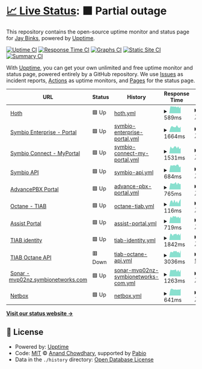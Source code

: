 # [📈 Live Status](https://demo.upptime.js.org): <!--live status--> **🟧 Partial outage**

This repository contains the open-source uptime monitor and status page for [Jay Binks](https://demo.upptime.js.org), powered by [Upptime](https://github.com/upptime/upptime).

[![Uptime CI](https://github.com/jaybinks/symbio_uptime/workflows/Uptime%20CI/badge.svg)](https://github.com/jaybinks/symbio_uptime/actions?query=workflow%3A%22Uptime+CI%22)
[![Response Time CI](https://github.com/jaybinks/symbio_uptime/workflows/Response%20Time%20CI/badge.svg)](https://github.com/jaybinks/symbio_uptime/actions?query=workflow%3A%22Response+Time+CI%22)
[![Graphs CI](https://github.com/jaybinks/symbio_uptime/workflows/Graphs%20CI/badge.svg)](https://github.com/jaybinks/symbio_uptime/actions?query=workflow%3A%22Graphs+CI%22)
[![Static Site CI](https://github.com/jaybinks/symbio_uptime/workflows/Static%20Site%20CI/badge.svg)](https://github.com/jaybinks/symbio_uptime/actions?query=workflow%3A%22Static+Site+CI%22)
[![Summary CI](https://github.com/jaybinks/symbio_uptime/workflows/Summary%20CI/badge.svg)](https://github.com/jaybinks/symbio_uptime/actions?query=workflow%3A%22Summary+CI%22)

With [Upptime](https://upptime.js.org), you can get your own unlimited and free uptime monitor and status page, powered entirely by a GitHub repository. We use [Issues](https://github.com/jaybinks/symbio_uptime/issues) as incident reports, [Actions](https://github.com/jaybinks/symbio_uptime/actions) as uptime monitors, and [Pages](https://demo.upptime.js.org) for the status page.

<!--start: status pages-->
<!-- This summary is generated by Upptime (https://github.com/upptime/upptime) -->
<!-- Do not edit this manually, your changes will be overwritten -->
<!-- prettier-ignore -->
| URL | Status | History | Response Time | Uptime |
| --- | ------ | ------- | ------------- | ------ |
| <img alt="" src="https://icons.duckduckgo.com/ip3/hoth.one.ico" height="13"> [Hoth](https://hoth.one/) | 🟩 Up | [hoth.yml](https://github.com/jaybinks/symbio_uptime/commits/HEAD/history/hoth.yml) | <details><summary><img alt="Response time graph" src="./graphs/hoth/response-time-week.png" height="20"> 589ms</summary><br><a href="https://jaybinks.github.io/symbio_uptime/history/hoth"><img alt="Response time 557" src="https://img.shields.io/endpoint?url=https%3A%2F%2Fraw.githubusercontent.com%2Fjaybinks%2Fsymbio_uptime%2FHEAD%2Fapi%2Fhoth%2Fresponse-time.json"></a><br><a href="https://jaybinks.github.io/symbio_uptime/history/hoth"><img alt="24-hour response time 565" src="https://img.shields.io/endpoint?url=https%3A%2F%2Fraw.githubusercontent.com%2Fjaybinks%2Fsymbio_uptime%2FHEAD%2Fapi%2Fhoth%2Fresponse-time-day.json"></a><br><a href="https://jaybinks.github.io/symbio_uptime/history/hoth"><img alt="7-day response time 589" src="https://img.shields.io/endpoint?url=https%3A%2F%2Fraw.githubusercontent.com%2Fjaybinks%2Fsymbio_uptime%2FHEAD%2Fapi%2Fhoth%2Fresponse-time-week.json"></a><br><a href="https://jaybinks.github.io/symbio_uptime/history/hoth"><img alt="30-day response time 573" src="https://img.shields.io/endpoint?url=https%3A%2F%2Fraw.githubusercontent.com%2Fjaybinks%2Fsymbio_uptime%2FHEAD%2Fapi%2Fhoth%2Fresponse-time-month.json"></a><br><a href="https://jaybinks.github.io/symbio_uptime/history/hoth"><img alt="1-year response time 557" src="https://img.shields.io/endpoint?url=https%3A%2F%2Fraw.githubusercontent.com%2Fjaybinks%2Fsymbio_uptime%2FHEAD%2Fapi%2Fhoth%2Fresponse-time-year.json"></a></details> | <details><summary><a href="https://jaybinks.github.io/symbio_uptime/history/hoth">100.00%</a></summary><a href="https://jaybinks.github.io/symbio_uptime/history/hoth"><img alt="All-time uptime 100.00%" src="https://img.shields.io/endpoint?url=https%3A%2F%2Fraw.githubusercontent.com%2Fjaybinks%2Fsymbio_uptime%2FHEAD%2Fapi%2Fhoth%2Fuptime.json"></a><br><a href="https://jaybinks.github.io/symbio_uptime/history/hoth"><img alt="24-hour uptime 100.00%" src="https://img.shields.io/endpoint?url=https%3A%2F%2Fraw.githubusercontent.com%2Fjaybinks%2Fsymbio_uptime%2FHEAD%2Fapi%2Fhoth%2Fuptime-day.json"></a><br><a href="https://jaybinks.github.io/symbio_uptime/history/hoth"><img alt="7-day uptime 100.00%" src="https://img.shields.io/endpoint?url=https%3A%2F%2Fraw.githubusercontent.com%2Fjaybinks%2Fsymbio_uptime%2FHEAD%2Fapi%2Fhoth%2Fuptime-week.json"></a><br><a href="https://jaybinks.github.io/symbio_uptime/history/hoth"><img alt="30-day uptime 100.00%" src="https://img.shields.io/endpoint?url=https%3A%2F%2Fraw.githubusercontent.com%2Fjaybinks%2Fsymbio_uptime%2FHEAD%2Fapi%2Fhoth%2Fuptime-month.json"></a><br><a href="https://jaybinks.github.io/symbio_uptime/history/hoth"><img alt="1-year uptime 100.00%" src="https://img.shields.io/endpoint?url=https%3A%2F%2Fraw.githubusercontent.com%2Fjaybinks%2Fsymbio_uptime%2FHEAD%2Fapi%2Fhoth%2Fuptime-year.json"></a></details>
| <img alt="" src="https://icons.duckduckgo.com/ip3/login.manage.symbioenterprise.global.ico" height="13"> [Symbio Enterprise - Portal](https://login.manage.symbioenterprise.global/) | 🟩 Up | [symbio-enterprise-portal.yml](https://github.com/jaybinks/symbio_uptime/commits/HEAD/history/symbio-enterprise-portal.yml) | <details><summary><img alt="Response time graph" src="./graphs/symbio-enterprise-portal/response-time-week.png" height="20"> 1664ms</summary><br><a href="https://jaybinks.github.io/symbio_uptime/history/symbio-enterprise-portal"><img alt="Response time 1656" src="https://img.shields.io/endpoint?url=https%3A%2F%2Fraw.githubusercontent.com%2Fjaybinks%2Fsymbio_uptime%2FHEAD%2Fapi%2Fsymbio-enterprise-portal%2Fresponse-time.json"></a><br><a href="https://jaybinks.github.io/symbio_uptime/history/symbio-enterprise-portal"><img alt="24-hour response time 1543" src="https://img.shields.io/endpoint?url=https%3A%2F%2Fraw.githubusercontent.com%2Fjaybinks%2Fsymbio_uptime%2FHEAD%2Fapi%2Fsymbio-enterprise-portal%2Fresponse-time-day.json"></a><br><a href="https://jaybinks.github.io/symbio_uptime/history/symbio-enterprise-portal"><img alt="7-day response time 1664" src="https://img.shields.io/endpoint?url=https%3A%2F%2Fraw.githubusercontent.com%2Fjaybinks%2Fsymbio_uptime%2FHEAD%2Fapi%2Fsymbio-enterprise-portal%2Fresponse-time-week.json"></a><br><a href="https://jaybinks.github.io/symbio_uptime/history/symbio-enterprise-portal"><img alt="30-day response time 1649" src="https://img.shields.io/endpoint?url=https%3A%2F%2Fraw.githubusercontent.com%2Fjaybinks%2Fsymbio_uptime%2FHEAD%2Fapi%2Fsymbio-enterprise-portal%2Fresponse-time-month.json"></a><br><a href="https://jaybinks.github.io/symbio_uptime/history/symbio-enterprise-portal"><img alt="1-year response time 1656" src="https://img.shields.io/endpoint?url=https%3A%2F%2Fraw.githubusercontent.com%2Fjaybinks%2Fsymbio_uptime%2FHEAD%2Fapi%2Fsymbio-enterprise-portal%2Fresponse-time-year.json"></a></details> | <details><summary><a href="https://jaybinks.github.io/symbio_uptime/history/symbio-enterprise-portal">100.00%</a></summary><a href="https://jaybinks.github.io/symbio_uptime/history/symbio-enterprise-portal"><img alt="All-time uptime 100.00%" src="https://img.shields.io/endpoint?url=https%3A%2F%2Fraw.githubusercontent.com%2Fjaybinks%2Fsymbio_uptime%2FHEAD%2Fapi%2Fsymbio-enterprise-portal%2Fuptime.json"></a><br><a href="https://jaybinks.github.io/symbio_uptime/history/symbio-enterprise-portal"><img alt="24-hour uptime 100.00%" src="https://img.shields.io/endpoint?url=https%3A%2F%2Fraw.githubusercontent.com%2Fjaybinks%2Fsymbio_uptime%2FHEAD%2Fapi%2Fsymbio-enterprise-portal%2Fuptime-day.json"></a><br><a href="https://jaybinks.github.io/symbio_uptime/history/symbio-enterprise-portal"><img alt="7-day uptime 100.00%" src="https://img.shields.io/endpoint?url=https%3A%2F%2Fraw.githubusercontent.com%2Fjaybinks%2Fsymbio_uptime%2FHEAD%2Fapi%2Fsymbio-enterprise-portal%2Fuptime-week.json"></a><br><a href="https://jaybinks.github.io/symbio_uptime/history/symbio-enterprise-portal"><img alt="30-day uptime 100.00%" src="https://img.shields.io/endpoint?url=https%3A%2F%2Fraw.githubusercontent.com%2Fjaybinks%2Fsymbio_uptime%2FHEAD%2Fapi%2Fsymbio-enterprise-portal%2Fuptime-month.json"></a><br><a href="https://jaybinks.github.io/symbio_uptime/history/symbio-enterprise-portal"><img alt="1-year uptime 100.00%" src="https://img.shields.io/endpoint?url=https%3A%2F%2Fraw.githubusercontent.com%2Fjaybinks%2Fsymbio_uptime%2FHEAD%2Fapi%2Fsymbio-enterprise-portal%2Fuptime-year.json"></a></details>
| <img alt="" src="https://icons.duckduckgo.com/ip3/myportal.symbionetworks.com.ico" height="13"> [Symbio Connect - MyPortal](https://myportal.symbionetworks.com) | 🟩 Up | [symbio-connect-my-portal.yml](https://github.com/jaybinks/symbio_uptime/commits/HEAD/history/symbio-connect-my-portal.yml) | <details><summary><img alt="Response time graph" src="./graphs/symbio-connect-my-portal/response-time-week.png" height="20"> 1531ms</summary><br><a href="https://jaybinks.github.io/symbio_uptime/history/symbio-connect-my-portal"><img alt="Response time 1547" src="https://img.shields.io/endpoint?url=https%3A%2F%2Fraw.githubusercontent.com%2Fjaybinks%2Fsymbio_uptime%2FHEAD%2Fapi%2Fsymbio-connect-my-portal%2Fresponse-time.json"></a><br><a href="https://jaybinks.github.io/symbio_uptime/history/symbio-connect-my-portal"><img alt="24-hour response time 1446" src="https://img.shields.io/endpoint?url=https%3A%2F%2Fraw.githubusercontent.com%2Fjaybinks%2Fsymbio_uptime%2FHEAD%2Fapi%2Fsymbio-connect-my-portal%2Fresponse-time-day.json"></a><br><a href="https://jaybinks.github.io/symbio_uptime/history/symbio-connect-my-portal"><img alt="7-day response time 1531" src="https://img.shields.io/endpoint?url=https%3A%2F%2Fraw.githubusercontent.com%2Fjaybinks%2Fsymbio_uptime%2FHEAD%2Fapi%2Fsymbio-connect-my-portal%2Fresponse-time-week.json"></a><br><a href="https://jaybinks.github.io/symbio_uptime/history/symbio-connect-my-portal"><img alt="30-day response time 1575" src="https://img.shields.io/endpoint?url=https%3A%2F%2Fraw.githubusercontent.com%2Fjaybinks%2Fsymbio_uptime%2FHEAD%2Fapi%2Fsymbio-connect-my-portal%2Fresponse-time-month.json"></a><br><a href="https://jaybinks.github.io/symbio_uptime/history/symbio-connect-my-portal"><img alt="1-year response time 1547" src="https://img.shields.io/endpoint?url=https%3A%2F%2Fraw.githubusercontent.com%2Fjaybinks%2Fsymbio_uptime%2FHEAD%2Fapi%2Fsymbio-connect-my-portal%2Fresponse-time-year.json"></a></details> | <details><summary><a href="https://jaybinks.github.io/symbio_uptime/history/symbio-connect-my-portal">100.00%</a></summary><a href="https://jaybinks.github.io/symbio_uptime/history/symbio-connect-my-portal"><img alt="All-time uptime 100.00%" src="https://img.shields.io/endpoint?url=https%3A%2F%2Fraw.githubusercontent.com%2Fjaybinks%2Fsymbio_uptime%2FHEAD%2Fapi%2Fsymbio-connect-my-portal%2Fuptime.json"></a><br><a href="https://jaybinks.github.io/symbio_uptime/history/symbio-connect-my-portal"><img alt="24-hour uptime 100.00%" src="https://img.shields.io/endpoint?url=https%3A%2F%2Fraw.githubusercontent.com%2Fjaybinks%2Fsymbio_uptime%2FHEAD%2Fapi%2Fsymbio-connect-my-portal%2Fuptime-day.json"></a><br><a href="https://jaybinks.github.io/symbio_uptime/history/symbio-connect-my-portal"><img alt="7-day uptime 100.00%" src="https://img.shields.io/endpoint?url=https%3A%2F%2Fraw.githubusercontent.com%2Fjaybinks%2Fsymbio_uptime%2FHEAD%2Fapi%2Fsymbio-connect-my-portal%2Fuptime-week.json"></a><br><a href="https://jaybinks.github.io/symbio_uptime/history/symbio-connect-my-portal"><img alt="30-day uptime 100.00%" src="https://img.shields.io/endpoint?url=https%3A%2F%2Fraw.githubusercontent.com%2Fjaybinks%2Fsymbio_uptime%2FHEAD%2Fapi%2Fsymbio-connect-my-portal%2Fuptime-month.json"></a><br><a href="https://jaybinks.github.io/symbio_uptime/history/symbio-connect-my-portal"><img alt="1-year uptime 100.00%" src="https://img.shields.io/endpoint?url=https%3A%2F%2Fraw.githubusercontent.com%2Fjaybinks%2Fsymbio_uptime%2FHEAD%2Fapi%2Fsymbio-connect-my-portal%2Fuptime-year.json"></a></details>
| <img alt="" src="https://icons.duckduckgo.com/ip3/api.symbionetworks.com.ico" height="13"> [Symbio API](https://api.symbionetworks.com/v3/common/titles) | 🟩 Up | [symbio-api.yml](https://github.com/jaybinks/symbio_uptime/commits/HEAD/history/symbio-api.yml) | <details><summary><img alt="Response time graph" src="./graphs/symbio-api/response-time-week.png" height="20"> 684ms</summary><br><a href="https://jaybinks.github.io/symbio_uptime/history/symbio-api"><img alt="Response time 649" src="https://img.shields.io/endpoint?url=https%3A%2F%2Fraw.githubusercontent.com%2Fjaybinks%2Fsymbio_uptime%2FHEAD%2Fapi%2Fsymbio-api%2Fresponse-time.json"></a><br><a href="https://jaybinks.github.io/symbio_uptime/history/symbio-api"><img alt="24-hour response time 622" src="https://img.shields.io/endpoint?url=https%3A%2F%2Fraw.githubusercontent.com%2Fjaybinks%2Fsymbio_uptime%2FHEAD%2Fapi%2Fsymbio-api%2Fresponse-time-day.json"></a><br><a href="https://jaybinks.github.io/symbio_uptime/history/symbio-api"><img alt="7-day response time 684" src="https://img.shields.io/endpoint?url=https%3A%2F%2Fraw.githubusercontent.com%2Fjaybinks%2Fsymbio_uptime%2FHEAD%2Fapi%2Fsymbio-api%2Fresponse-time-week.json"></a><br><a href="https://jaybinks.github.io/symbio_uptime/history/symbio-api"><img alt="30-day response time 664" src="https://img.shields.io/endpoint?url=https%3A%2F%2Fraw.githubusercontent.com%2Fjaybinks%2Fsymbio_uptime%2FHEAD%2Fapi%2Fsymbio-api%2Fresponse-time-month.json"></a><br><a href="https://jaybinks.github.io/symbio_uptime/history/symbio-api"><img alt="1-year response time 649" src="https://img.shields.io/endpoint?url=https%3A%2F%2Fraw.githubusercontent.com%2Fjaybinks%2Fsymbio_uptime%2FHEAD%2Fapi%2Fsymbio-api%2Fresponse-time-year.json"></a></details> | <details><summary><a href="https://jaybinks.github.io/symbio_uptime/history/symbio-api">100.00%</a></summary><a href="https://jaybinks.github.io/symbio_uptime/history/symbio-api"><img alt="All-time uptime 100.00%" src="https://img.shields.io/endpoint?url=https%3A%2F%2Fraw.githubusercontent.com%2Fjaybinks%2Fsymbio_uptime%2FHEAD%2Fapi%2Fsymbio-api%2Fuptime.json"></a><br><a href="https://jaybinks.github.io/symbio_uptime/history/symbio-api"><img alt="24-hour uptime 100.00%" src="https://img.shields.io/endpoint?url=https%3A%2F%2Fraw.githubusercontent.com%2Fjaybinks%2Fsymbio_uptime%2FHEAD%2Fapi%2Fsymbio-api%2Fuptime-day.json"></a><br><a href="https://jaybinks.github.io/symbio_uptime/history/symbio-api"><img alt="7-day uptime 100.00%" src="https://img.shields.io/endpoint?url=https%3A%2F%2Fraw.githubusercontent.com%2Fjaybinks%2Fsymbio_uptime%2FHEAD%2Fapi%2Fsymbio-api%2Fuptime-week.json"></a><br><a href="https://jaybinks.github.io/symbio_uptime/history/symbio-api"><img alt="30-day uptime 100.00%" src="https://img.shields.io/endpoint?url=https%3A%2F%2Fraw.githubusercontent.com%2Fjaybinks%2Fsymbio_uptime%2FHEAD%2Fapi%2Fsymbio-api%2Fuptime-month.json"></a><br><a href="https://jaybinks.github.io/symbio_uptime/history/symbio-api"><img alt="1-year uptime 100.00%" src="https://img.shields.io/endpoint?url=https%3A%2F%2Fraw.githubusercontent.com%2Fjaybinks%2Fsymbio_uptime%2FHEAD%2Fapi%2Fsymbio-api%2Fuptime-year.json"></a></details>
| <img alt="" src="https://icons.duckduckgo.com/ip3/portal.advancedpbx.com.au.ico" height="13"> [AdvancePBX Portal](https://portal.advancedpbx.com.au/portal/) | 🟩 Up | [advance-pbx-portal.yml](https://github.com/jaybinks/symbio_uptime/commits/HEAD/history/advance-pbx-portal.yml) | <details><summary><img alt="Response time graph" src="./graphs/advance-pbx-portal/response-time-week.png" height="20"> 765ms</summary><br><a href="https://jaybinks.github.io/symbio_uptime/history/advance-pbx-portal"><img alt="Response time 793" src="https://img.shields.io/endpoint?url=https%3A%2F%2Fraw.githubusercontent.com%2Fjaybinks%2Fsymbio_uptime%2FHEAD%2Fapi%2Fadvance-pbx-portal%2Fresponse-time.json"></a><br><a href="https://jaybinks.github.io/symbio_uptime/history/advance-pbx-portal"><img alt="24-hour response time 750" src="https://img.shields.io/endpoint?url=https%3A%2F%2Fraw.githubusercontent.com%2Fjaybinks%2Fsymbio_uptime%2FHEAD%2Fapi%2Fadvance-pbx-portal%2Fresponse-time-day.json"></a><br><a href="https://jaybinks.github.io/symbio_uptime/history/advance-pbx-portal"><img alt="7-day response time 765" src="https://img.shields.io/endpoint?url=https%3A%2F%2Fraw.githubusercontent.com%2Fjaybinks%2Fsymbio_uptime%2FHEAD%2Fapi%2Fadvance-pbx-portal%2Fresponse-time-week.json"></a><br><a href="https://jaybinks.github.io/symbio_uptime/history/advance-pbx-portal"><img alt="30-day response time 797" src="https://img.shields.io/endpoint?url=https%3A%2F%2Fraw.githubusercontent.com%2Fjaybinks%2Fsymbio_uptime%2FHEAD%2Fapi%2Fadvance-pbx-portal%2Fresponse-time-month.json"></a><br><a href="https://jaybinks.github.io/symbio_uptime/history/advance-pbx-portal"><img alt="1-year response time 793" src="https://img.shields.io/endpoint?url=https%3A%2F%2Fraw.githubusercontent.com%2Fjaybinks%2Fsymbio_uptime%2FHEAD%2Fapi%2Fadvance-pbx-portal%2Fresponse-time-year.json"></a></details> | <details><summary><a href="https://jaybinks.github.io/symbio_uptime/history/advance-pbx-portal">100.00%</a></summary><a href="https://jaybinks.github.io/symbio_uptime/history/advance-pbx-portal"><img alt="All-time uptime 100.00%" src="https://img.shields.io/endpoint?url=https%3A%2F%2Fraw.githubusercontent.com%2Fjaybinks%2Fsymbio_uptime%2FHEAD%2Fapi%2Fadvance-pbx-portal%2Fuptime.json"></a><br><a href="https://jaybinks.github.io/symbio_uptime/history/advance-pbx-portal"><img alt="24-hour uptime 100.00%" src="https://img.shields.io/endpoint?url=https%3A%2F%2Fraw.githubusercontent.com%2Fjaybinks%2Fsymbio_uptime%2FHEAD%2Fapi%2Fadvance-pbx-portal%2Fuptime-day.json"></a><br><a href="https://jaybinks.github.io/symbio_uptime/history/advance-pbx-portal"><img alt="7-day uptime 100.00%" src="https://img.shields.io/endpoint?url=https%3A%2F%2Fraw.githubusercontent.com%2Fjaybinks%2Fsymbio_uptime%2FHEAD%2Fapi%2Fadvance-pbx-portal%2Fuptime-week.json"></a><br><a href="https://jaybinks.github.io/symbio_uptime/history/advance-pbx-portal"><img alt="30-day uptime 100.00%" src="https://img.shields.io/endpoint?url=https%3A%2F%2Fraw.githubusercontent.com%2Fjaybinks%2Fsymbio_uptime%2FHEAD%2Fapi%2Fadvance-pbx-portal%2Fuptime-month.json"></a><br><a href="https://jaybinks.github.io/symbio_uptime/history/advance-pbx-portal"><img alt="1-year uptime 100.00%" src="https://img.shields.io/endpoint?url=https%3A%2F%2Fraw.githubusercontent.com%2Fjaybinks%2Fsymbio_uptime%2FHEAD%2Fapi%2Fadvance-pbx-portal%2Fuptime-year.json"></a></details>
| <img alt="" src="https://icons.duckduckgo.com/ip3/octane.telcoinabox.com.ico" height="13"> [Octane - TIAB](https://octane.telcoinabox.com/tiab/Login) | 🟩 Up | [octane-tiab.yml](https://github.com/jaybinks/symbio_uptime/commits/HEAD/history/octane-tiab.yml) | <details><summary><img alt="Response time graph" src="./graphs/octane-tiab/response-time-week.png" height="20"> 116ms</summary><br><a href="https://jaybinks.github.io/symbio_uptime/history/octane-tiab"><img alt="Response time 97" src="https://img.shields.io/endpoint?url=https%3A%2F%2Fraw.githubusercontent.com%2Fjaybinks%2Fsymbio_uptime%2FHEAD%2Fapi%2Foctane-tiab%2Fresponse-time.json"></a><br><a href="https://jaybinks.github.io/symbio_uptime/history/octane-tiab"><img alt="24-hour response time 121" src="https://img.shields.io/endpoint?url=https%3A%2F%2Fraw.githubusercontent.com%2Fjaybinks%2Fsymbio_uptime%2FHEAD%2Fapi%2Foctane-tiab%2Fresponse-time-day.json"></a><br><a href="https://jaybinks.github.io/symbio_uptime/history/octane-tiab"><img alt="7-day response time 116" src="https://img.shields.io/endpoint?url=https%3A%2F%2Fraw.githubusercontent.com%2Fjaybinks%2Fsymbio_uptime%2FHEAD%2Fapi%2Foctane-tiab%2Fresponse-time-week.json"></a><br><a href="https://jaybinks.github.io/symbio_uptime/history/octane-tiab"><img alt="30-day response time 99" src="https://img.shields.io/endpoint?url=https%3A%2F%2Fraw.githubusercontent.com%2Fjaybinks%2Fsymbio_uptime%2FHEAD%2Fapi%2Foctane-tiab%2Fresponse-time-month.json"></a><br><a href="https://jaybinks.github.io/symbio_uptime/history/octane-tiab"><img alt="1-year response time 97" src="https://img.shields.io/endpoint?url=https%3A%2F%2Fraw.githubusercontent.com%2Fjaybinks%2Fsymbio_uptime%2FHEAD%2Fapi%2Foctane-tiab%2Fresponse-time-year.json"></a></details> | <details><summary><a href="https://jaybinks.github.io/symbio_uptime/history/octane-tiab">100.00%</a></summary><a href="https://jaybinks.github.io/symbio_uptime/history/octane-tiab"><img alt="All-time uptime 100.00%" src="https://img.shields.io/endpoint?url=https%3A%2F%2Fraw.githubusercontent.com%2Fjaybinks%2Fsymbio_uptime%2FHEAD%2Fapi%2Foctane-tiab%2Fuptime.json"></a><br><a href="https://jaybinks.github.io/symbio_uptime/history/octane-tiab"><img alt="24-hour uptime 100.00%" src="https://img.shields.io/endpoint?url=https%3A%2F%2Fraw.githubusercontent.com%2Fjaybinks%2Fsymbio_uptime%2FHEAD%2Fapi%2Foctane-tiab%2Fuptime-day.json"></a><br><a href="https://jaybinks.github.io/symbio_uptime/history/octane-tiab"><img alt="7-day uptime 100.00%" src="https://img.shields.io/endpoint?url=https%3A%2F%2Fraw.githubusercontent.com%2Fjaybinks%2Fsymbio_uptime%2FHEAD%2Fapi%2Foctane-tiab%2Fuptime-week.json"></a><br><a href="https://jaybinks.github.io/symbio_uptime/history/octane-tiab"><img alt="30-day uptime 100.00%" src="https://img.shields.io/endpoint?url=https%3A%2F%2Fraw.githubusercontent.com%2Fjaybinks%2Fsymbio_uptime%2FHEAD%2Fapi%2Foctane-tiab%2Fuptime-month.json"></a><br><a href="https://jaybinks.github.io/symbio_uptime/history/octane-tiab"><img alt="1-year uptime 100.00%" src="https://img.shields.io/endpoint?url=https%3A%2F%2Fraw.githubusercontent.com%2Fjaybinks%2Fsymbio_uptime%2FHEAD%2Fapi%2Foctane-tiab%2Fuptime-year.json"></a></details>
| <img alt="" src="https://icons.duckduckgo.com/ip3/assistportal.io.ico" height="13"> [Assist Portal](https://assistportal.io) | 🟩 Up | [assist-portal.yml](https://github.com/jaybinks/symbio_uptime/commits/HEAD/history/assist-portal.yml) | <details><summary><img alt="Response time graph" src="./graphs/assist-portal/response-time-week.png" height="20"> 719ms</summary><br><a href="https://jaybinks.github.io/symbio_uptime/history/assist-portal"><img alt="Response time 726" src="https://img.shields.io/endpoint?url=https%3A%2F%2Fraw.githubusercontent.com%2Fjaybinks%2Fsymbio_uptime%2FHEAD%2Fapi%2Fassist-portal%2Fresponse-time.json"></a><br><a href="https://jaybinks.github.io/symbio_uptime/history/assist-portal"><img alt="24-hour response time 687" src="https://img.shields.io/endpoint?url=https%3A%2F%2Fraw.githubusercontent.com%2Fjaybinks%2Fsymbio_uptime%2FHEAD%2Fapi%2Fassist-portal%2Fresponse-time-day.json"></a><br><a href="https://jaybinks.github.io/symbio_uptime/history/assist-portal"><img alt="7-day response time 719" src="https://img.shields.io/endpoint?url=https%3A%2F%2Fraw.githubusercontent.com%2Fjaybinks%2Fsymbio_uptime%2FHEAD%2Fapi%2Fassist-portal%2Fresponse-time-week.json"></a><br><a href="https://jaybinks.github.io/symbio_uptime/history/assist-portal"><img alt="30-day response time 710" src="https://img.shields.io/endpoint?url=https%3A%2F%2Fraw.githubusercontent.com%2Fjaybinks%2Fsymbio_uptime%2FHEAD%2Fapi%2Fassist-portal%2Fresponse-time-month.json"></a><br><a href="https://jaybinks.github.io/symbio_uptime/history/assist-portal"><img alt="1-year response time 726" src="https://img.shields.io/endpoint?url=https%3A%2F%2Fraw.githubusercontent.com%2Fjaybinks%2Fsymbio_uptime%2FHEAD%2Fapi%2Fassist-portal%2Fresponse-time-year.json"></a></details> | <details><summary><a href="https://jaybinks.github.io/symbio_uptime/history/assist-portal">100.00%</a></summary><a href="https://jaybinks.github.io/symbio_uptime/history/assist-portal"><img alt="All-time uptime 100.00%" src="https://img.shields.io/endpoint?url=https%3A%2F%2Fraw.githubusercontent.com%2Fjaybinks%2Fsymbio_uptime%2FHEAD%2Fapi%2Fassist-portal%2Fuptime.json"></a><br><a href="https://jaybinks.github.io/symbio_uptime/history/assist-portal"><img alt="24-hour uptime 100.00%" src="https://img.shields.io/endpoint?url=https%3A%2F%2Fraw.githubusercontent.com%2Fjaybinks%2Fsymbio_uptime%2FHEAD%2Fapi%2Fassist-portal%2Fuptime-day.json"></a><br><a href="https://jaybinks.github.io/symbio_uptime/history/assist-portal"><img alt="7-day uptime 100.00%" src="https://img.shields.io/endpoint?url=https%3A%2F%2Fraw.githubusercontent.com%2Fjaybinks%2Fsymbio_uptime%2FHEAD%2Fapi%2Fassist-portal%2Fuptime-week.json"></a><br><a href="https://jaybinks.github.io/symbio_uptime/history/assist-portal"><img alt="30-day uptime 100.00%" src="https://img.shields.io/endpoint?url=https%3A%2F%2Fraw.githubusercontent.com%2Fjaybinks%2Fsymbio_uptime%2FHEAD%2Fapi%2Fassist-portal%2Fuptime-month.json"></a><br><a href="https://jaybinks.github.io/symbio_uptime/history/assist-portal"><img alt="1-year uptime 100.00%" src="https://img.shields.io/endpoint?url=https%3A%2F%2Fraw.githubusercontent.com%2Fjaybinks%2Fsymbio_uptime%2FHEAD%2Fapi%2Fassist-portal%2Fuptime-year.json"></a></details>
| <img alt="" src="https://icons.duckduckgo.com/ip3/tiab-identity.telcoinabox.com.au.ico" height="13"> [TIAB identity](https://tiab-identity.telcoinabox.com.au) | 🟩 Up | [tiab-identity.yml](https://github.com/jaybinks/symbio_uptime/commits/HEAD/history/tiab-identity.yml) | <details><summary><img alt="Response time graph" src="./graphs/tiab-identity/response-time-week.png" height="20"> 1842ms</summary><br><a href="https://jaybinks.github.io/symbio_uptime/history/tiab-identity"><img alt="Response time 1737" src="https://img.shields.io/endpoint?url=https%3A%2F%2Fraw.githubusercontent.com%2Fjaybinks%2Fsymbio_uptime%2FHEAD%2Fapi%2Ftiab-identity%2Fresponse-time.json"></a><br><a href="https://jaybinks.github.io/symbio_uptime/history/tiab-identity"><img alt="24-hour response time 1890" src="https://img.shields.io/endpoint?url=https%3A%2F%2Fraw.githubusercontent.com%2Fjaybinks%2Fsymbio_uptime%2FHEAD%2Fapi%2Ftiab-identity%2Fresponse-time-day.json"></a><br><a href="https://jaybinks.github.io/symbio_uptime/history/tiab-identity"><img alt="7-day response time 1842" src="https://img.shields.io/endpoint?url=https%3A%2F%2Fraw.githubusercontent.com%2Fjaybinks%2Fsymbio_uptime%2FHEAD%2Fapi%2Ftiab-identity%2Fresponse-time-week.json"></a><br><a href="https://jaybinks.github.io/symbio_uptime/history/tiab-identity"><img alt="30-day response time 1743" src="https://img.shields.io/endpoint?url=https%3A%2F%2Fraw.githubusercontent.com%2Fjaybinks%2Fsymbio_uptime%2FHEAD%2Fapi%2Ftiab-identity%2Fresponse-time-month.json"></a><br><a href="https://jaybinks.github.io/symbio_uptime/history/tiab-identity"><img alt="1-year response time 1737" src="https://img.shields.io/endpoint?url=https%3A%2F%2Fraw.githubusercontent.com%2Fjaybinks%2Fsymbio_uptime%2FHEAD%2Fapi%2Ftiab-identity%2Fresponse-time-year.json"></a></details> | <details><summary><a href="https://jaybinks.github.io/symbio_uptime/history/tiab-identity">100.00%</a></summary><a href="https://jaybinks.github.io/symbio_uptime/history/tiab-identity"><img alt="All-time uptime 99.94%" src="https://img.shields.io/endpoint?url=https%3A%2F%2Fraw.githubusercontent.com%2Fjaybinks%2Fsymbio_uptime%2FHEAD%2Fapi%2Ftiab-identity%2Fuptime.json"></a><br><a href="https://jaybinks.github.io/symbio_uptime/history/tiab-identity"><img alt="24-hour uptime 100.00%" src="https://img.shields.io/endpoint?url=https%3A%2F%2Fraw.githubusercontent.com%2Fjaybinks%2Fsymbio_uptime%2FHEAD%2Fapi%2Ftiab-identity%2Fuptime-day.json"></a><br><a href="https://jaybinks.github.io/symbio_uptime/history/tiab-identity"><img alt="7-day uptime 100.00%" src="https://img.shields.io/endpoint?url=https%3A%2F%2Fraw.githubusercontent.com%2Fjaybinks%2Fsymbio_uptime%2FHEAD%2Fapi%2Ftiab-identity%2Fuptime-week.json"></a><br><a href="https://jaybinks.github.io/symbio_uptime/history/tiab-identity"><img alt="30-day uptime 99.94%" src="https://img.shields.io/endpoint?url=https%3A%2F%2Fraw.githubusercontent.com%2Fjaybinks%2Fsymbio_uptime%2FHEAD%2Fapi%2Ftiab-identity%2Fuptime-month.json"></a><br><a href="https://jaybinks.github.io/symbio_uptime/history/tiab-identity"><img alt="1-year uptime 99.94%" src="https://img.shields.io/endpoint?url=https%3A%2F%2Fraw.githubusercontent.com%2Fjaybinks%2Fsymbio_uptime%2FHEAD%2Fapi%2Ftiab-identity%2Fuptime-year.json"></a></details>
| <img alt="" src="https://icons.duckduckgo.com/ip3/api-octane.telcoinabox.com.au.ico" height="13"> [TIAB Octane API](https://api-octane.telcoinabox.com.au) | 🟥 Down | [tiab-octane-api.yml](https://github.com/jaybinks/symbio_uptime/commits/HEAD/history/tiab-octane-api.yml) | <details><summary><img alt="Response time graph" src="./graphs/tiab-octane-api/response-time-week.png" height="20"> 3036ms</summary><br><a href="https://jaybinks.github.io/symbio_uptime/history/tiab-octane-api"><img alt="Response time 1979" src="https://img.shields.io/endpoint?url=https%3A%2F%2Fraw.githubusercontent.com%2Fjaybinks%2Fsymbio_uptime%2FHEAD%2Fapi%2Ftiab-octane-api%2Fresponse-time.json"></a><br><a href="https://jaybinks.github.io/symbio_uptime/history/tiab-octane-api"><img alt="24-hour response time 5393" src="https://img.shields.io/endpoint?url=https%3A%2F%2Fraw.githubusercontent.com%2Fjaybinks%2Fsymbio_uptime%2FHEAD%2Fapi%2Ftiab-octane-api%2Fresponse-time-day.json"></a><br><a href="https://jaybinks.github.io/symbio_uptime/history/tiab-octane-api"><img alt="7-day response time 3036" src="https://img.shields.io/endpoint?url=https%3A%2F%2Fraw.githubusercontent.com%2Fjaybinks%2Fsymbio_uptime%2FHEAD%2Fapi%2Ftiab-octane-api%2Fresponse-time-week.json"></a><br><a href="https://jaybinks.github.io/symbio_uptime/history/tiab-octane-api"><img alt="30-day response time 2012" src="https://img.shields.io/endpoint?url=https%3A%2F%2Fraw.githubusercontent.com%2Fjaybinks%2Fsymbio_uptime%2FHEAD%2Fapi%2Ftiab-octane-api%2Fresponse-time-month.json"></a><br><a href="https://jaybinks.github.io/symbio_uptime/history/tiab-octane-api"><img alt="1-year response time 1979" src="https://img.shields.io/endpoint?url=https%3A%2F%2Fraw.githubusercontent.com%2Fjaybinks%2Fsymbio_uptime%2FHEAD%2Fapi%2Ftiab-octane-api%2Fresponse-time-year.json"></a></details> | <details><summary><a href="https://jaybinks.github.io/symbio_uptime/history/tiab-octane-api">99.07%</a></summary><a href="https://jaybinks.github.io/symbio_uptime/history/tiab-octane-api"><img alt="All-time uptime 99.69%" src="https://img.shields.io/endpoint?url=https%3A%2F%2Fraw.githubusercontent.com%2Fjaybinks%2Fsymbio_uptime%2FHEAD%2Fapi%2Ftiab-octane-api%2Fuptime.json"></a><br><a href="https://jaybinks.github.io/symbio_uptime/history/tiab-octane-api"><img alt="24-hour uptime 93.52%" src="https://img.shields.io/endpoint?url=https%3A%2F%2Fraw.githubusercontent.com%2Fjaybinks%2Fsymbio_uptime%2FHEAD%2Fapi%2Ftiab-octane-api%2Fuptime-day.json"></a><br><a href="https://jaybinks.github.io/symbio_uptime/history/tiab-octane-api"><img alt="7-day uptime 99.07%" src="https://img.shields.io/endpoint?url=https%3A%2F%2Fraw.githubusercontent.com%2Fjaybinks%2Fsymbio_uptime%2FHEAD%2Fapi%2Ftiab-octane-api%2Fuptime-week.json"></a><br><a href="https://jaybinks.github.io/symbio_uptime/history/tiab-octane-api"><img alt="30-day uptime 99.68%" src="https://img.shields.io/endpoint?url=https%3A%2F%2Fraw.githubusercontent.com%2Fjaybinks%2Fsymbio_uptime%2FHEAD%2Fapi%2Ftiab-octane-api%2Fuptime-month.json"></a><br><a href="https://jaybinks.github.io/symbio_uptime/history/tiab-octane-api"><img alt="1-year uptime 99.69%" src="https://img.shields.io/endpoint?url=https%3A%2F%2Fraw.githubusercontent.com%2Fjaybinks%2Fsymbio_uptime%2FHEAD%2Fapi%2Ftiab-octane-api%2Fuptime-year.json"></a></details>
| <img alt="" src="https://icons.duckduckgo.com/ip3/null.ico" height="13"> [Sonar - mvp02nz.symbionetworks.com](mvp02nz.symbionetworks.com) | 🟩 Up | [sonar-mvp02nz-symbionetworks-com.yml](https://github.com/jaybinks/symbio_uptime/commits/HEAD/history/sonar-mvp02nz-symbionetworks-com.yml) | <details><summary><img alt="Response time graph" src="./graphs/sonar-mvp02nz-symbionetworks-com/response-time-week.png" height="20"> 1263ms</summary><br><a href="https://jaybinks.github.io/symbio_uptime/history/sonar-mvp02nz-symbionetworks-com"><img alt="Response time 1245" src="https://img.shields.io/endpoint?url=https%3A%2F%2Fraw.githubusercontent.com%2Fjaybinks%2Fsymbio_uptime%2FHEAD%2Fapi%2Fsonar-mvp02nz-symbionetworks-com%2Fresponse-time.json"></a><br><a href="https://jaybinks.github.io/symbio_uptime/history/sonar-mvp02nz-symbionetworks-com"><img alt="24-hour response time 1206" src="https://img.shields.io/endpoint?url=https%3A%2F%2Fraw.githubusercontent.com%2Fjaybinks%2Fsymbio_uptime%2FHEAD%2Fapi%2Fsonar-mvp02nz-symbionetworks-com%2Fresponse-time-day.json"></a><br><a href="https://jaybinks.github.io/symbio_uptime/history/sonar-mvp02nz-symbionetworks-com"><img alt="7-day response time 1263" src="https://img.shields.io/endpoint?url=https%3A%2F%2Fraw.githubusercontent.com%2Fjaybinks%2Fsymbio_uptime%2FHEAD%2Fapi%2Fsonar-mvp02nz-symbionetworks-com%2Fresponse-time-week.json"></a><br><a href="https://jaybinks.github.io/symbio_uptime/history/sonar-mvp02nz-symbionetworks-com"><img alt="30-day response time 1252" src="https://img.shields.io/endpoint?url=https%3A%2F%2Fraw.githubusercontent.com%2Fjaybinks%2Fsymbio_uptime%2FHEAD%2Fapi%2Fsonar-mvp02nz-symbionetworks-com%2Fresponse-time-month.json"></a><br><a href="https://jaybinks.github.io/symbio_uptime/history/sonar-mvp02nz-symbionetworks-com"><img alt="1-year response time 1245" src="https://img.shields.io/endpoint?url=https%3A%2F%2Fraw.githubusercontent.com%2Fjaybinks%2Fsymbio_uptime%2FHEAD%2Fapi%2Fsonar-mvp02nz-symbionetworks-com%2Fresponse-time-year.json"></a></details> | <details><summary><a href="https://jaybinks.github.io/symbio_uptime/history/sonar-mvp02nz-symbionetworks-com">100.00%</a></summary><a href="https://jaybinks.github.io/symbio_uptime/history/sonar-mvp02nz-symbionetworks-com"><img alt="All-time uptime 100.00%" src="https://img.shields.io/endpoint?url=https%3A%2F%2Fraw.githubusercontent.com%2Fjaybinks%2Fsymbio_uptime%2FHEAD%2Fapi%2Fsonar-mvp02nz-symbionetworks-com%2Fuptime.json"></a><br><a href="https://jaybinks.github.io/symbio_uptime/history/sonar-mvp02nz-symbionetworks-com"><img alt="24-hour uptime 100.00%" src="https://img.shields.io/endpoint?url=https%3A%2F%2Fraw.githubusercontent.com%2Fjaybinks%2Fsymbio_uptime%2FHEAD%2Fapi%2Fsonar-mvp02nz-symbionetworks-com%2Fuptime-day.json"></a><br><a href="https://jaybinks.github.io/symbio_uptime/history/sonar-mvp02nz-symbionetworks-com"><img alt="7-day uptime 100.00%" src="https://img.shields.io/endpoint?url=https%3A%2F%2Fraw.githubusercontent.com%2Fjaybinks%2Fsymbio_uptime%2FHEAD%2Fapi%2Fsonar-mvp02nz-symbionetworks-com%2Fuptime-week.json"></a><br><a href="https://jaybinks.github.io/symbio_uptime/history/sonar-mvp02nz-symbionetworks-com"><img alt="30-day uptime 100.00%" src="https://img.shields.io/endpoint?url=https%3A%2F%2Fraw.githubusercontent.com%2Fjaybinks%2Fsymbio_uptime%2FHEAD%2Fapi%2Fsonar-mvp02nz-symbionetworks-com%2Fuptime-month.json"></a><br><a href="https://jaybinks.github.io/symbio_uptime/history/sonar-mvp02nz-symbionetworks-com"><img alt="1-year uptime 100.00%" src="https://img.shields.io/endpoint?url=https%3A%2F%2Fraw.githubusercontent.com%2Fjaybinks%2Fsymbio_uptime%2FHEAD%2Fapi%2Fsonar-mvp02nz-symbionetworks-com%2Fuptime-year.json"></a></details>
| <img alt="" src="https://icons.duckduckgo.com/ip3/netbox.symbio.global.ico" height="13"> [Netbox](https://netbox.symbio.global/) | 🟩 Up | [netbox.yml](https://github.com/jaybinks/symbio_uptime/commits/HEAD/history/netbox.yml) | <details><summary><img alt="Response time graph" src="./graphs/netbox/response-time-week.png" height="20"> 641ms</summary><br><a href="https://jaybinks.github.io/symbio_uptime/history/netbox"><img alt="Response time 668" src="https://img.shields.io/endpoint?url=https%3A%2F%2Fraw.githubusercontent.com%2Fjaybinks%2Fsymbio_uptime%2FHEAD%2Fapi%2Fnetbox%2Fresponse-time.json"></a><br><a href="https://jaybinks.github.io/symbio_uptime/history/netbox"><img alt="24-hour response time 646" src="https://img.shields.io/endpoint?url=https%3A%2F%2Fraw.githubusercontent.com%2Fjaybinks%2Fsymbio_uptime%2FHEAD%2Fapi%2Fnetbox%2Fresponse-time-day.json"></a><br><a href="https://jaybinks.github.io/symbio_uptime/history/netbox"><img alt="7-day response time 641" src="https://img.shields.io/endpoint?url=https%3A%2F%2Fraw.githubusercontent.com%2Fjaybinks%2Fsymbio_uptime%2FHEAD%2Fapi%2Fnetbox%2Fresponse-time-week.json"></a><br><a href="https://jaybinks.github.io/symbio_uptime/history/netbox"><img alt="30-day response time 667" src="https://img.shields.io/endpoint?url=https%3A%2F%2Fraw.githubusercontent.com%2Fjaybinks%2Fsymbio_uptime%2FHEAD%2Fapi%2Fnetbox%2Fresponse-time-month.json"></a><br><a href="https://jaybinks.github.io/symbio_uptime/history/netbox"><img alt="1-year response time 668" src="https://img.shields.io/endpoint?url=https%3A%2F%2Fraw.githubusercontent.com%2Fjaybinks%2Fsymbio_uptime%2FHEAD%2Fapi%2Fnetbox%2Fresponse-time-year.json"></a></details> | <details><summary><a href="https://jaybinks.github.io/symbio_uptime/history/netbox">100.00%</a></summary><a href="https://jaybinks.github.io/symbio_uptime/history/netbox"><img alt="All-time uptime 100.00%" src="https://img.shields.io/endpoint?url=https%3A%2F%2Fraw.githubusercontent.com%2Fjaybinks%2Fsymbio_uptime%2FHEAD%2Fapi%2Fnetbox%2Fuptime.json"></a><br><a href="https://jaybinks.github.io/symbio_uptime/history/netbox"><img alt="24-hour uptime 100.00%" src="https://img.shields.io/endpoint?url=https%3A%2F%2Fraw.githubusercontent.com%2Fjaybinks%2Fsymbio_uptime%2FHEAD%2Fapi%2Fnetbox%2Fuptime-day.json"></a><br><a href="https://jaybinks.github.io/symbio_uptime/history/netbox"><img alt="7-day uptime 100.00%" src="https://img.shields.io/endpoint?url=https%3A%2F%2Fraw.githubusercontent.com%2Fjaybinks%2Fsymbio_uptime%2FHEAD%2Fapi%2Fnetbox%2Fuptime-week.json"></a><br><a href="https://jaybinks.github.io/symbio_uptime/history/netbox"><img alt="30-day uptime 100.00%" src="https://img.shields.io/endpoint?url=https%3A%2F%2Fraw.githubusercontent.com%2Fjaybinks%2Fsymbio_uptime%2FHEAD%2Fapi%2Fnetbox%2Fuptime-month.json"></a><br><a href="https://jaybinks.github.io/symbio_uptime/history/netbox"><img alt="1-year uptime 100.00%" src="https://img.shields.io/endpoint?url=https%3A%2F%2Fraw.githubusercontent.com%2Fjaybinks%2Fsymbio_uptime%2FHEAD%2Fapi%2Fnetbox%2Fuptime-year.json"></a></details>

<!--end: status pages-->

[**Visit our status website →**](https://demo.upptime.js.org)

## 📄 License

- Powered by: [Upptime](https://github.com/upptime/upptime)
- Code: [MIT](./LICENSE) © [Anand Chowdhary](https://anandchowdhary.com), supported by [Pabio](https://pabio.com)
- Data in the `./history` directory: [Open Database License](https://opendatacommons.org/licenses/odbl/1-0/)
